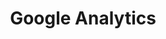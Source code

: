 ---
images:
- google_analytics-ar21.png
- google_analytics-ar21.svg
- google_analytics-official.svg
layout: default
logohandle: google_analytics
skipped: 0
sort: google analytics
title: Google Analytics
---